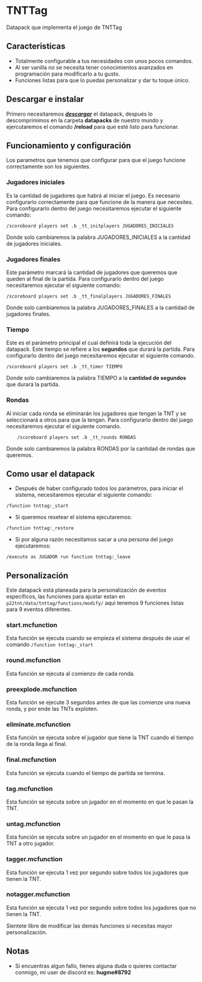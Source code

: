 # TNTTag
 Datapack que implementa el juego de TNTTag

## Caracteristicas
- Totalmente configurable a tus necesidades con unos pocos comandos.
- Al ser vanilla no se necesita tener conocimientos avanzados en programación para modificarlo a tu gusto.
- Funciones listas para que lo puedas personalizar y dar tu toque único.

## Descargar e instalar
Primero necesitaremos [***descargar***](https://github.com/Julioxidop/TNTTag/releases/tag/1.0 "aquí")  el datapack, después lo descomprimimos en la carpeta **datapacks** de nuestro mundo y ejercutaremos el comando **/reload** para que esté listo para funcionar.

## Funcionamiento y configuración
Los parametros que tenemos que configurar para que el juego funcione correctamente son los siguientes.
### Jugadores iniciales
Es la cantidad de jugadores que habrá al iniciar el juego. Es necesario configurarlo correctamente para que funcione de la manera que necesites.
Para configurarlo dentro del juego necesitaremos ejecutar el siguiente comando:
```
/scoreboard players set .b _tt_initplayers JUGADORES_INICIALES
```
Donde solo cambiaremos la palabra JUGADORES_INICIALES a la cantidad de jugadores iniciales.
### Jugadores finales
Este parámetro marcará la cantidad de jugadores que queremos que queden al final de la partida.
Para configurarlo dentro del juego necesitaremos ejecutar el siguiente comando:
```
/scoreboard players set .b _tt_finalplayers JUGADORES_FINALES
```
Donde solo cambiaremos la palabra JUGADORES_FINALES a la cantidad de jugadores finales.
### Tiempo
Este es el parámetro principal el cual definirá toda la ejecución del datapack. 
Este tiempo se refiere a los **segundos** que durará la partida.
Para configurarlo dentro del juego necesitaremos ejecutar el siguiente comando.
```
/scoreboard players set .b _tt_timer TIEMPO
```
Donde solo cambiaremos la palabra TIEMPO a la **cantidad de segundos** que durará la partida.

### Rondas
Al iniciar cada ronda se eliminarán los jugadores que tengan la TNT y se seleccionará a otros para que la tengan.
Para configurarlo dentro del juego necesitaremos ejecutar el siguiente comando.
```
    /scoreboard players set .b _tt_rounds RONDAS
```
Donde solo cambiaremos la palabra RONDAS por la cantidad de rondas que queremos.

## Como usar el datapack
- Después de haber configurado todos los parámetros, para iniciar el sistema, necesitaremos ejecutar el siguiente comando:
```
/function tnttag:_start
```
- Si queremos resetear el sistema ejecutaremos:
```
/function tnttag:_restore
```
- Si por alguna razón necesitamos sacar a una persona del juego ejecutaremos:
```
/execute as JUGADOR run function tnttag:_leave
```


## Personalización
Este datapack está planeada para la personalización de eventos específicos, las funciones para ajustar estan en `p22tnt/data/tnttag/functions/modify/` aqui tenemos 9 funciones listas para 9 eventos diferentes.
### start.mcfunction
Esta función se ejecuta cuando se empieza el sistema después de usar el comando `/function tnttag:_start`
### round.mcfunction
Esta función se ejecuta al comienzo de cada ronda.
### preexplode.mcfunction
Esta función se ejecute 3 segundos antes de que las comienze una nueva ronda, y por ende las TNTs exploten.
### eliminate.mcfunction
Esta función se ejecuta sobre el jugador que tiene la TNT cuando el tiempo de la ronda llega al final.
### final.mcfunction
Esta función se ejecuta cuando el tiempo de partida se termina.
### tag.mcfunction
Esta función se ejecuta sobre un jugador en el momento en que le pasan la TNT.
### untag.mcfunction
Esta función se ejecuta sobre un jugador en el momento en que le pasa la TNT a otro jugador.
### tagger.mcfunction
Esta función se ejecuta 1 vez por segundo sobre todos los jugadores que tienen la TNT.
### notagger.mcfunction
Esta función se ejecuta 1 vez por segundo sobre todos los jugadores que no tienen la TNT.

Sientete libre de modificar las demás funciones si necesitas mayor personalización.
## Notas
- Si encuentras algun fallo, tienes alguna duda o quieres contactar conmigo, mi user de discord es: **hugme#8792**
